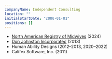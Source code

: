 ```yaml
---
companyName: Independent Consulting
location: ""
initialStartDate: "2000-01-01"
positions: []
---
```


- [North American Registry of Midwives](https://narm.org/) (2024)
- [Don Johnston Incorporated](http://www.donjohnston.com/) (2013)
- Human Ability Designs<!-- http://www.humanabilitydesigns.com/ --> (2012–2013,
  2020–2022)
- Califex Software, Inc.<!-- http://www.califexsoftware.com/ --> (2011)
